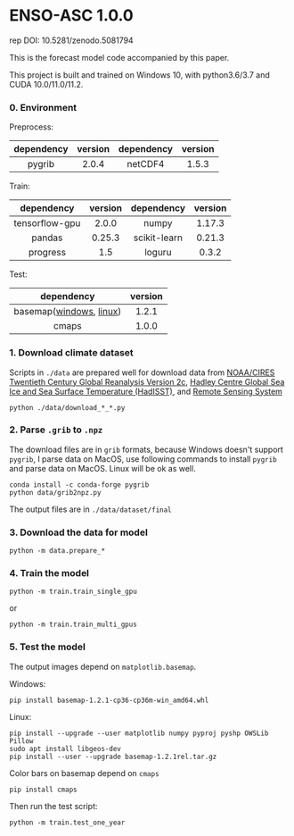 # ENSO-ASC 1.0.0
rep DOI: 10.5281/zenodo.5081794

This is the forecast model code accompanied by this paper.

This project is built and trained on Windows 10, with python3.6/3.7 and CUDA 10.0/11.0/11.2.

### 0. Environment
Preprocess:

| dependency | version | dependency | version |
| :-----: | :-----: | :-----: | :-----: |
| pygrib | 2.0.4 | netCDF4 | 1.5.3 |

Train:

| dependency | version | dependency | version |
| :-----: | :-----: | :-----: | :-----: |
| tensorflow-gpu | 2.0.0 | numpy | 1.17.3 |
| pandas | 0.25.3 | scikit-learn | 0.21.3 |
| progress | 1.5 | loguru | 0.3.2 |

Test:

| dependency | version |
| :-----: | :-----: |
| basemap([windows](https://download.lfd.uci.edu/pythonlibs/t7epjj8p/basemap-1.2.1-cp36-cp36m-win_amd64.whl), [linux](https://github.com/matplotlib/basemap/releases/tag/v1.2.1rel)) | 1.2.1 |
| cmaps | 1.0.0 |

### 1. Download climate dataset
Scripts in `./data` are prepared well for download data from [NOAA/CIRES Twentieth Century Global Reanalysis Version 2c](https://rda.ucar.edu/datasets/ds131.2/index.html/), [Hadley Centre Global Sea Ice and Sea Surface Temperature (HadISST)](https://rda.ucar.edu/datasets/ds277.3/index.html), and [Remote Sensing System](http://www.remss.com/)
```
python ./data/download_*_*.py
```

### 2. Parse `.grib` to `.npz`
The download files are in `grib` formats, because Windows doesn't support `pygrib`, I parse data on MacOS, use following commands to install `pygrib` and parse data on MacOS. Linux will be ok as well.
```
conda install -c conda-forge pygrib
python data/grib2npz.py
```
The output files are in `./data/dataset/final`

### 3. Download the data for model
```
python -m data.prepare_*
```

### 4. Train the model
```
python -m train.train_single_gpu
```
or
```
python -m train.train_multi_gpus
```

### 5. Test the model
The output images depend on `matplotlib.basemap`.

Windows:
```
pip install basemap-1.2.1-cp36-cp36m-win_amd64.whl
```
Linux:
```
pip install --upgrade --user matplotlib numpy pyproj pyshp OWSLib Pillow
sudo apt install libgeos-dev
pip install --user --upgrade basemap-1.2.1rel.tar.gz
```
Color bars on basemap depend on `cmaps`
```
pip install cmaps
```
Then run the test script:
```
python -m train.test_one_year
```

